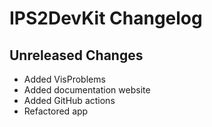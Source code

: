 # IPS2DevKit Changelog

## Unreleased Changes
* Added VisProblems
* Added documentation website
* Added GitHub actions
* Refactored app